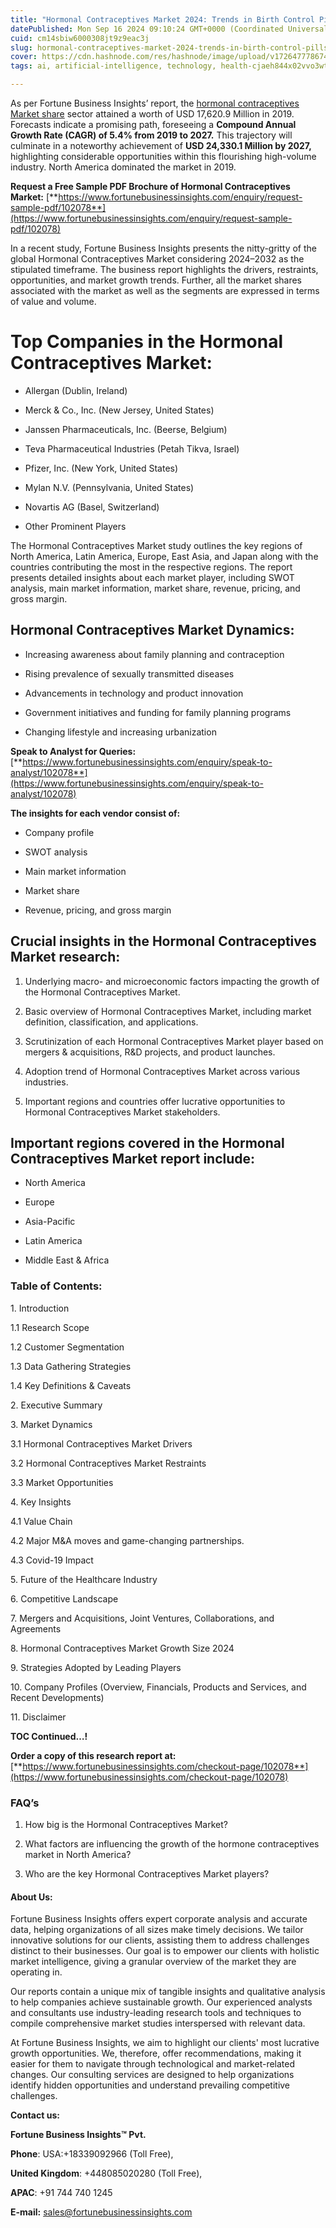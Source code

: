 ```yaml
---
title: "Hormonal Contraceptives Market 2024: Trends in Birth Control Pills and Long-Acting Reversible Contraception"
datePublished: Mon Sep 16 2024 09:10:24 GMT+0000 (Coordinated Universal Time)
cuid: cm14sbiw6000308jt9z9eac3j
slug: hormonal-contraceptives-market-2024-trends-in-birth-control-pills-and-long-acting-reversible-contraception
cover: https://cdn.hashnode.com/res/hashnode/image/upload/v1726477786743/9be66fc2-2b1b-4475-a902-cb0e276ece4d.png
tags: ai, artificial-intelligence, technology, health-cjaeh844x02vvo3wtj5r2s75q, healthcare

---
```


As per Fortune Business Insights’ report, the [hormonal contraceptives Market share](https://www.fortunebusinessinsights.com/hormonal-contraceptives-market-102078) sector attained a worth of USD 17,620.9 Million in 2019. Forecasts indicate a promising path, foreseeing a **Compound Annual Growth Rate (CAGR) of 5.4% from 2019 to 2027.** This trajectory will culminate in a noteworthy achievement of **USD 24,330.1 Million by 2027,** highlighting considerable opportunities within this flourishing high-volume industry. North America dominated the market in 2019.

**Request a Free Sample PDF Brochure of Hormonal Contraceptives Market:** [**https://www.fortunebusinessinsights.com/enquiry/request-sample-pdf/102078**](https://www.fortunebusinessinsights.com/enquiry/request-sample-pdf/102078)

In a recent study, Fortune Business Insights presents the nitty-gritty of the global Hormonal Contraceptives Market considering 2024–2032 as the stipulated timeframe. The business report highlights the drivers, restraints, opportunities, and market growth trends. Further, all the market shares associated with the market as well as the segments are expressed in terms of value and volume.

# **Top Companies in the Hormonal Contraceptives Market:**

* Allergan (Dublin, Ireland)
    
* Merck & Co., Inc. (New Jersey, United States)
    
* Janssen Pharmaceuticals, Inc. (Beerse, Belgium)
    
* Teva Pharmaceutical Industries (Petah Tikva, Israel)
    
* Pfizer, Inc. (New York, United States)
    
* Mylan N.V. (Pennsylvania, United States)
    
* Novartis AG (Basel, Switzerland)
    
* Other Prominent Players
    

The Hormonal Contraceptives Market study outlines the key regions of North America, Latin America, Europe, East Asia, and Japan along with the countries contributing the most in the respective regions. The report presents detailed insights about each market player, including SWOT analysis, main market information, market share, revenue, pricing, and gross margin.

## Hormonal Contraceptives Market **Dynamics**:

* Increasing awareness about family planning and contraception
    
* Rising prevalence of sexually transmitted diseases
    
* Advancements in technology and product innovation
    
* Government initiatives and funding for family planning programs
    
* Changing lifestyle and increasing urbanization
    

**Speak to Analyst for Queries:** [**https://www.fortunebusinessinsights.com/enquiry/speak-to-analyst/102078**](https://www.fortunebusinessinsights.com/enquiry/speak-to-analyst/102078)

**The insights for each vendor consist of:**

* Company profile
    
* SWOT analysis
    
* Main market information
    
* Market share
    
* Revenue, pricing, and gross margin
    

## **Crucial insights in the Hormonal Contraceptives Market research:**

1. Underlying macro- and microeconomic factors impacting the growth of the Hormonal Contraceptives Market.
    
2. Basic overview of Hormonal Contraceptives Market, including market definition, classification, and applications.
    
3. Scrutinization of each Hormonal Contraceptives Market player based on mergers & acquisitions, R&D projects, and product launches.
    
4. Adoption trend of Hormonal Contraceptives Market across various industries.
    
5. Important regions and countries offer lucrative opportunities to Hormonal Contraceptives Market stakeholders.
    

## **Important regions covered in the Hormonal Contraceptives Market report include:**

* North America
    
* Europe
    
* Asia-Pacific
    
* Latin America
    
* Middle East & Africa
    

### **Table of Contents:**

1\. Introduction

1.1 Research Scope

1.2 Customer Segmentation

1.3 Data Gathering Strategies

1.4 Key Definitions & Caveats

2\. Executive Summary

3\. Market Dynamics

3.1 Hormonal Contraceptives Market Drivers

3.2 Hormonal Contraceptives Market Restraints

3.3 Market Opportunities

4\. Key Insights

4.1 Value Chain

4.2 Major M&A moves and game-changing partnerships.

4.3 Covid-19 Impact

5\. Future of the Healthcare Industry

6\. Competitive Landscape

7\. Mergers and Acquisitions, Joint Ventures, Collaborations, and Agreements

8\. Hormonal Contraceptives Market Growth Size 2024

9\. Strategies Adopted by Leading Players

10\. Company Profiles (Overview, Financials, Products and Services, and Recent Developments)

11\. Disclaimer

**TOC Continued…!**

**Order a copy of this research report at:** [**https://www.fortunebusinessinsights.com/checkout-page/102078**](https://www.fortunebusinessinsights.com/checkout-page/102078)

### **FAQ’s**

1. How big is the Hormonal Contraceptives Market?
    
2. What factors are influencing the growth of the hormone contraceptives market in North America?
    
3. Who are the key Hormonal Contraceptives Market players?
    

#### **About Us:**

Fortune Business Insights offers expert corporate analysis and accurate data, helping organizations of all sizes make timely decisions. We tailor innovative solutions for our clients, assisting them to address challenges distinct to their businesses. Our goal is to empower our clients with holistic market intelligence, giving a granular overview of the market they are operating in.

Our reports contain a unique mix of tangible insights and qualitative analysis to help companies achieve sustainable growth. Our experienced analysts and consultants use industry-leading research tools and techniques to compile comprehensive market studies interspersed with relevant data.

At Fortune Business Insights, we aim to highlight our clients' most lucrative growth opportunities. We, therefore, offer recommendations, making it easier for them to navigate through technological and market-related changes. Our consulting services are designed to help organizations identify hidden opportunities and understand prevailing competitive challenges.

**Contact us:**

**Fortune Business Insights™ Pvt.**

**Phone**: USA:+18339092966 (Toll Free),

**United Kingdom**: +448085020280 (Toll Free),

**APAC**: +91 744 740 1245

**E-mail:** [sales@fortunebusinessinsights.com](mailto:sales@fortunebusinessinsights.com)